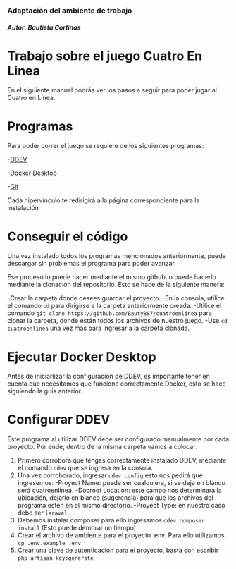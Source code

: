 ### Adaptación del ambiente de trabajo

##### Autor: Bautista Cortinas

# Trabajo sobre el juego Cuatro En Linea 

En el siguiente manual podrás ver los pasos a seguir para poder jugar al Cuatro en Línea.

# Programas
Para poder correr el juego se requiere de los siguientes programas:

-[DDEV](https://ddev.readthedocs.io/en/stable/#installation)

-[Docker Desktop](https://www.docker.com/products/docker-desktop/)

-[Git](https://git-scm.com/book/es/v2/Inicio---Sobre-el-Control-de-Versiones-Instalaci%C3%B3n-de-Git)

Cada hipervínculo te redirigirá a la página correspondiente para la instalación 

# Conseguir el código
Una vez instalado todos los programas mencionados anteriormente, puede descargar sin problemas el programa para poder avanzar.

Ese proceso lo puede hacer mediante el mismo github, o puede hacerlo mediante la clonación del repositorio. Esto se hace de la siguiente manera:

-Crear la carpeta donde desees guardar el proyecto.
-En la consola, utilice el comando `cd` para dirigirse a la carpeta anteriormente creada.
-Utilice el comando `git clone https://github.com/Bauty887/cuatroenlinea` para clonar la carpeta, donde están todos los archivos de nuestro juego.
-Use `cd cuatroenlinea` una vez más para ingresar a la carpeta clonada.

# Ejecutar Docker Desktop
Antes de iniciarlizar la configuración de DDEV, es importante tener en cuenta que necesitamos que funcione correctamente Docker, esto se hace siguiendo la guia anterior.

# Configurar DDEV
Este programa al utilizar DDEV debe ser configurado manualmente por cada proyecto. Por ende, dentro de la misma carpeta vamos a colocar:

1. Primero corrobora que tengas correctamente instalado DDEV, mediante el comando `ddev` que se ingresa en la consola.
2. Una vez corroborado, ingresar `ddev config` esto nos pedirá que ingresemos:
-Proyect Name: puede ser cualquiera, si se deja en blanco será cuatroenlinea.
-Docroot Location: este campo nos determinara la ubicación, dejarlo en blanco (sugerencia) para que los archivos del programa estén en el mismo directorio.
-Proyect Type: en nuestro caso debe ser `laravel`.
3. Debemos instalar composer para ello ingresamos `ddev composer install` (Esto puede demorar un tiempo)
4. Crear el archivo de ambiente para el proyecto .env. Para ello utilizamos `cp .env.example .env`
5. Crear una clave de autenticación para el proyecto, basta con escribir `php artisan key:generate`